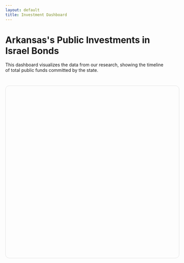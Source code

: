 ```yaml
---
layout: default
title: Investment Dashboard
---
```


# Arkansas's Public Investments in Israel Bonds

This dashboard visualizes the data from our research, showing the timeline of total public funds committed by the state.

<div class="chart-container" style="height: 500px; width: 100%; margin-top: 40px; background-color: #fdfdfd; padding: 20px; border-radius: 12px; border: 1px solid #e0e0e0;">
  <canvas id="investmentChart"></canvas>
</div>

<script>
document.addEventListener("DOMContentLoaded", function() {
  // Use Jekyll to convert your CSV data into a JavaScript array directly.
  // This is faster and more reliable than fetching the file separately.
  const data = {{ site.data.investments | jsonify }};
  
  const investmentEvents = data
    .filter(row => {
      const type = row.Transaction_Type ? row.Transaction_Type.trim() : '';
      return row.Amount && (type === 'Peak Holding' || type === 'Authorization');
    })
    .sort((a, b) => new Date(a.Transaction_Date) - new Date(b.Transaction_Date));

  const chartDataPoints = [];
  const labelsForChart = [];
  
  // Find the earliest investment date to establish a starting point
  const firstInvestmentDate = investmentEvents.length > 0 ? new Date(investmentEvents[0].Transaction_Date) : new Date();
  const treasuryStartDate = new Date(firstInvestmentDate);
  treasuryStartDate.setDate(treasuryStartDate.getDate() - 1);

  // Add a zero starting point for the chart
  labelsForChart.push(treasuryStartDate.toISOString().split('T')[0]);
  chartDataPoints.push({
    y: 0,
    label: "Initial State",
    date: treasuryStartDate.toISOString().split('T')[0]
  });

  // Process the events from the data
  let runningTotal = 0;
  investmentEvents.forEach(event => {
    const amount = parseFloat(event.Amount);
    runningTotal += amount;
    labelsForChart.push(event.Transaction_Date);
    chartDataPoints.push({
      y: runningTotal,
      label: `${event.Entity.trim()} - ${event.Transaction_Type.trim()}`,
      date: event.Transaction_Date
    });
  });

  const ctx = document.getElementById('investmentChart').getContext('2d');
  new Chart(ctx, {
    type: 'line',
    data: {
      labels: labelsForChart,
      datasets: [{
        label: 'Total Public Funds Committed ($)',
        data: chartDataPoints.map(d => d.y),
        backgroundColor: 'rgba(217, 69, 69, 0.1)',
        borderColor: 'rgba(217, 69, 69, 1)',
        borderWidth: 2,
        pointBackgroundColor: 'rgba(217, 69, 69, 1)',
        pointRadius: 4,
        pointHoverRadius: 7,
        fill: true,
        tension: 0.1
      }]
    },
    options: {
      responsive: true,
      maintainAspectRatio: false,
      scales: {
        y: {
          beginAtZero: true,
          ticks: {
            callback: function(value) {
              return '$' + new Intl.NumberFormat().format(value / 1000000) + 'M'; // Format as millions
            },
            font: {
                family: "'Source Sans Pro', sans-serif"
            }
          }
        },
        x: {
          ticks: {
            font: {
                family: "'Source Sans Pro', sans-serif"
            }
          }
        }
      },
      plugins: {
        legend: {
            labels: {
                font: {
                    family: "'Source Sans Pro', sans-serif",
                    size: 14
                }
            }
        },
        tooltip: {
          enabled: true,
          mode: 'index',
          intersect: false,
          callbacks: {
            title: function(tooltipItems) {
                const date = chartDataPoints[tooltipItems[0].dataIndex].date;
                return new Date(date).toLocaleDateString('en-US', { year: 'numeric', month: 'long', day: 'numeric' });
            },
            label: function(context) {
              let point = chartDataPoints[context.dataIndex];
              let amount = new Intl.NumberFormat('en-US', { style: 'currency', currency: 'USD' }).format(context.parsed.y);
              return `${point.label}: ${amount}`;
            }
          }
        }
      }
    }
  });
});
</script>
```eof
